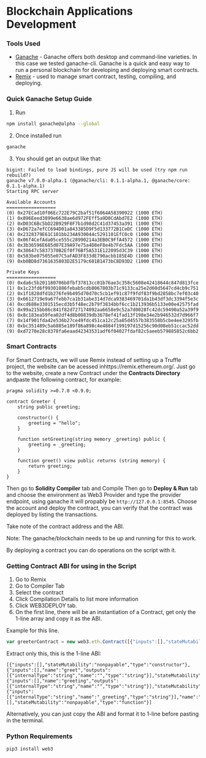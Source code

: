 # Blockchain Applications Development

### Tools Used
* [Ganache](https://github.com/trufflesuite/ganache) - Ganache offers both desktop and command-line varieties. In this case we tested ganache-cli. Ganache is a quick and easy way to run a personal blockchain for developing and deploying smart contracts.
* [Remix](https://remix.ethereum.org/) - used to manage smart contract, testing, compiling, and deploying.

### Quick Ganache Setup Guide

1. Run
```sh
npm install ganache@alpha --global
```
2. Once installed run
```sh
ganache
```
3. You should get an output like that:
```
bigint: Failed to load bindings, pure JS will be used (try npm run rebuild?)
ganache v7.0.0-alpha.1 (@ganache/cli: 0.1.1-alpha.1, @ganache/core: 0.1.1-alpha.1)
Starting RPC server

Available Accounts
==================
(0) 0x27ECad10f06Ec722E79C2baf51f6064A58390922 (1000 ETH)
(1) 0x896Eeed3899e6638ae6d972FEff5a9D0CdAbd7E2 (1000 ETH)
(2) 0xD03C6Bc5bD22B929F8F7b1d98d2C41d37453a391 (1000 ETH)
(3) 0xD672a7efCC694D01a843385D9F5d133772B1CeDC (1000 ETH)
(4) 0x2328379E61C101bb234A930044c5291101EfC0c0 (1000 ETH)
(5) 0x06f4CefAda05ce555c28990214a3EB0C9FfA4572 (1000 ETH)
(6) 0x3b36596E685d07E39A97e75a4D8eF8e4b7Fdc5AA (1000 ETH)
(7) 0x38647c5837370B2Ef0f76Bf5A531E122095d3C39 (1000 ETH)
(8) 0x583be075055e07C5aFAD3F833dE790acbb185E4D (1000 ETH)
(9) 0xb0BD8d7361635803D2E5179c601B1473bC8D93D2 (1000 ETH)

Private Keys
==================
(0) 0xda6c5b201180706b8fbf37813cc01b76ae3c358c5608e42418644c847d813fce
(1) 0x1c23fd6f99301086febab5cdb8067803b71c9133ca25e2d60d5647cd4cb9c751
(2) 0x1f1828dfd1b276fe9b495d70d70c5cb1ef91c87f9fdf83f9bd2858bc7ef03c40
(3) 0x6612719e9a67febb7ca1b31abe314d7dca9383469701da1b43df3dc3394f5e3c
(4) 0xcd688e3301515ecd3b5f48ec2b79f3834bbf6cc1b213936b5133e00e42575fad
(5) 0x99a215bb86c841f82d727174092aa6658e9c52a7d0028fc42dc59490a52a39f9
(6) 0x8c183ea59fea02df4d8b00839db3678ef41fad13f198e34e2b946532d7d966f7
(7) 0x14f901fda42e536b27ce49fdc451ca12c25a85d4557b383558b5cbe4ee3295fb
(8) 0xbc351489c5a6885e189f86a898c4e4884f199197d15256c90d08eb51ccac52dd
(9) 0xd7270e28c8378fa6eaad42343531adf6f04027fdaf82c5aeeb579885852c6bb2
```
### Smart Contracts

For Smart Contracts, we will use Remix instead of setting up a Truffle project, the website can be acessed inhttps://remix.ethereum.org/. Just go to the website, create a new Contract under the **Contracts Directory** andpaste the following contract, for example:

```sol
pragma solidity >=0.7.0 <0.9.0;

contract Greeter {
    string public greeting;
    
    constructor() {
        greeting = "hello";
    }
    
    function setGreeting(string memory _greeting) public {
        greeting = _greeting;
    }
    
    function greet() view public returns (string memory) {
        return greeting;
    }
}
```
Then go to **Solidity Compiler** tab and Compile
Then go to **Deploy & Run** tab and choose the environment as Web3 Provider and type the provider endpoint, using ganache it will propably be `http://127.0.0.1:8545`. 
Choose the account and deploy the contract, you can verify that the contract was deployed by listing the transactions.

Take note of the contract address and the ABI.

Note: The ganache/blockchain needs to be up and running for this to work.

By deploying a contract you can do operations on the script with it.

### Getting Contract ABI for using in the Script

1. Go to Remix
2. Go to Compiler Tab
3. Select the contract
4. Click Compilation Details to list more information
5. Click WEB3DEPLOY tab.
6. On the first line, there will be an instantiation of a Contract, get only the 1-line array and copy it as the ABI.

Example for this line.
```js
var greeterContract = new web3.eth.Contract([{"inputs":[],"stateMutability":"nonpayable","type":"constructor"},{"inputs":[],"name":"greet","outputs":[{"internalType":"string","name":"","type":"string"}],"stateMutability":"view","type":"function"},{"inputs":[],"name":"greeting","outputs":[{"internalType":"string","name":"","type":"string"}],"stateMutability":"view","type":"function"},{"inputs":[{"internalType":"string","name":"_greeting","type":"string"}],"name":"setGreeting","outputs":[],"stateMutability":"nonpayable","type":"function"}]);
```
Extract only this, this is the 1-line ABI:
```
[{"inputs":[],"stateMutability":"nonpayable","type":"constructor"},{"inputs":[],"name":"greet","outputs":[{"internalType":"string","name":"","type":"string"}],"stateMutability":"view","type":"function"},{"inputs":[],"name":"greeting","outputs":[{"internalType":"string","name":"","type":"string"}],"stateMutability":"view","type":"function"},{"inputs":[{"internalType":"string","name":"_greeting","type":"string"}],"name":"setGreeting","outputs":[],"stateMutability":"nonpayable","type":"function"}]
```

Alternatively, you can just copy the ABI and format it to 1-line before pasting in the terminal.

### Python Requirements

```sh
pip3 install web3
```